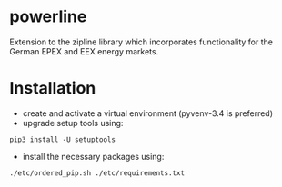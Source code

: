 # powerline
Extension to the zipline library which incorporates functionality for
the German EPEX and EEX energy markets.

# Installation
* create and activate a virtual environment (pyvenv-3.4 is preferred)
* upgrade setup tools using:
```
pip3 install -U setuptools
```
* install the necessary packages using:
```
./etc/ordered_pip.sh ./etc/requirements.txt
```
